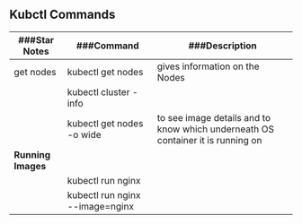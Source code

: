## Kubctl Commands

|###Star Notes| ###Command|###Description|
|----------|--------|-----------|
|get nodes| kubectl get nodes | gives information on the Nodes|
|| kubectl cluster -info||
|| kubectl get nodes -o wide|to see image details and to know which underneath OS container it is running on|
|<b>Running Images</b>|||
||kubectl run nginx||
||kubectl run nginx --image=nginx||

